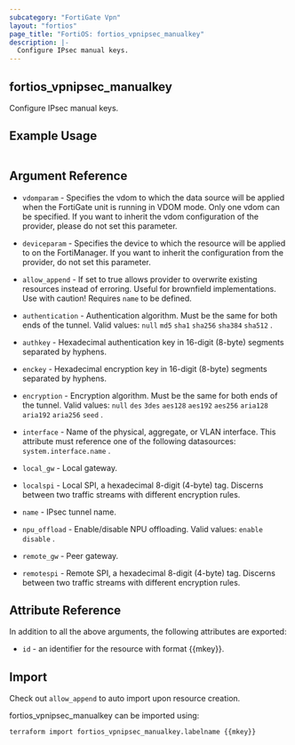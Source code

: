 ```yaml
---
subcategory: "FortiGate Vpn"
layout: "fortios"
page_title: "FortiOS: fortios_vpnipsec_manualkey"
description: |-
  Configure IPsec manual keys.
---
```


## fortios_vpnipsec_manualkey
Configure IPsec manual keys.

## Example Usage

```hcl

```

## Argument Reference
* `vdomparam` - Specifies the vdom to which the data source will be applied when the FortiGate unit is running in VDOM mode. Only one vdom can be specified. If you want to inherit the vdom configuration of the provider, please do not set this parameter.
* `deviceparam` - Specifies the device to which the resource will be applied to on the FortiManager. If you want to inherit the configuration from the provider, do not set this parameter.
* `allow_append` - If set to true allows provider to overwrite existing resources instead of erroring. Useful for brownfield implementations. Use with caution! Requires `name` to be defined.

* `authentication` - Authentication algorithm. Must be the same for both ends of the tunnel. Valid values: `null` `md5` `sha1` `sha256` `sha384` `sha512` .
* `authkey` - Hexadecimal authentication key in 16-digit (8-byte) segments separated by hyphens.
* `enckey` - Hexadecimal encryption key in 16-digit (8-byte) segments separated by hyphens.
* `encryption` - Encryption algorithm. Must be the same for both ends of the tunnel. Valid values: `null` `des` `3des` `aes128` `aes192` `aes256` `aria128` `aria192` `aria256` `seed` .
* `interface` - Name of the physical, aggregate, or VLAN interface. This attribute must reference one of the following datasources: `system.interface.name` .
* `local_gw` - Local gateway.
* `localspi` - Local SPI, a hexadecimal 8-digit (4-byte) tag. Discerns between two traffic streams with different encryption rules.
* `name` - IPsec tunnel name.
* `npu_offload` - Enable/disable NPU offloading. Valid values: `enable` `disable` .
* `remote_gw` - Peer gateway.
* `remotespi` - Remote SPI, a hexadecimal 8-digit (4-byte) tag. Discerns between two traffic streams with different encryption rules.

## Attribute Reference

In addition to all the above arguments, the following attributes are exported:
* `id` - an identifier for the resource with format {{mkey}}.

## Import

Check out `allow_append` to auto import upon resource creation.

fortios_vpnipsec_manualkey can be imported using:
```sh
terraform import fortios_vpnipsec_manualkey.labelname {{mkey}}
```
